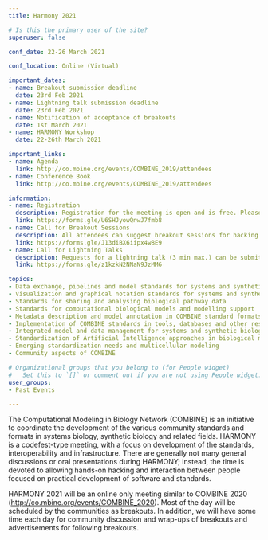 ```yaml
---
title: Harmony 2021

# Is this the primary user of the site?
superuser: false

conf_date: 22-26 March 2021

conf_location: Online (Virtual)

important_dates:
- name: Breakout submission deadline
  date: 23rd Feb 2021
- name: Lightning talk submission deadline
  date: 23rd Feb 2021
- name: Notification of acceptance of breakouts
  date: 1st March 2021
- name: HARMONY Workshop
  date: 22-26th March 2021

important_links:
- name: Agenda
  link: http://co.mbine.org/events/COMBINE_2019/attendees
- name: Conference Book
  link: http://co.mbine.org/events/COMBINE_2019/attendees

information:
- name: Registration
  description: Registration for the meeting is open and is free. Please register at the link below as soon as possible. This will help us plan the schedule and match your interests to the timing of the breakouts, etc. Note, only registered attendees will be sent information related to video conferencing links, etc.
  link: https://forms.gle/U6SHJyowQnwJ7fmb8
- name: Call for Breakout Sessions
  description: All attendees can suggest breakout sessions for hacking and/or detailed discussions of certain aspects of one or several of the COMBINE standard(s), metadata and semantic annotations (format-specific or overarching), application and implementations of the COMBINE standards, or any other topic relevant for the COMBINE community. The topics for those breakout sessions, and the time slots which would suit their communities can be submitted at the link below. Note, breakout session organisers will be responsible for creating and hosting their own online sessions.
  link: https://forms.gle/J13diBX6iipx4w8E9
- name: Call for Lightning Talks
  description: Requests for a lightning talk (3 min max.) can be submitted via the form below. Please use several forms if you want to submit abstracts on different topics. The submission deadline is outlined above. Talks will take place during the community session.
  link: https://forms.gle/z1kzkN2NNaN9JzMM6

topics:
- Data exchange, pipelines and model standards for systems and synthetic biology
- Visualization and graphical notation standards for systems and synthetic biology
- Standards for sharing and analysing biological pathway data
- Standards for computational biological models and modelling support
- Metadata description and model annotation in COMBINE standard formats
- Implementation of COMBINE standards in tools, databases and other resources
- Integrated model and data management for systems and synthetic biology
- Standardization of Artificial Intelligence approaches in biological modelling
- Emerging standardization needs and multicellular modeling
- Community aspects of COMBINE

# Organizational groups that you belong to (for People widget)
#   Set this to `[]` or comment out if you are not using People widget.
user_groups:
- Past Events

---
```

The Computational Modeling in Biology Network (COMBINE) is an initiative to coordinate the development of the various community standards and formats in systems biology, synthetic biology and related fields. HARMONY is a codefest-type meeting, with a focus on development of the standards, interoperability and infrastructure. There are generally not many general discussions or oral presentations during HARMONY; instead, the time is devoted to allowing hands-on hacking and interaction between people focused on practical development of software and standards.

HARMONY 2021 will be an online only meeting similar to COMBINE 2020 (http://co.mbine.org/events/COMBINE_2020). Most of the day will be scheduled by the communities as breakouts. In addition, we will have some time each day for community discussion and wrap-ups of breakouts and advertisements for following breakouts.